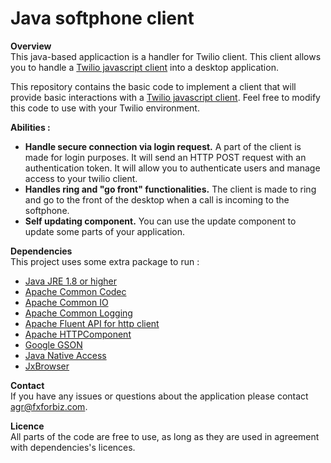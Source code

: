 # Java softphone client

**Overview**  
This java-based applicaction is a handler for Twilio client. This client allows you to handle a [Twilio javascript client](https://www.twilio.com/docs/quickstart/php/client) into a desktop application.

This repository contains the basic code to implement a client that will provide basic interactions with a [Twilio javascript client](https://www.twilio.com/docs/quickstart/php/client). Feel free to modify this code to use with your Twilio environment.

**Abilities :**  
* **Handle secure connection via login request.** A part of the client is made for login purposes. It will send an HTTP POST request with an authentication token. It will allow you to authenticate users and manage access to your twilio client.
* **Handles ring and "go front" functionalities.** The client is made to ring and go to the front of the desktop when a call is incoming to the softphone.
* **Self updating component.** You can use the update component to update some parts of your application. 

**Dependencies**  
This project uses some extra package to run :
* [Java JRE 1.8 or higher](http://www.oracle.com/technetwork/java/javase/downloads/jre8-downloads-2133155.html)
* [Apache Common Codec](https://commons.apache.org/proper/commons-codec/)
* [Apache Common IO](https://commons.apache.org/proper/commons-io/)
* [Apache Common Logging](https://commons.apache.org/proper/commons-logging/)
* [Apache Fluent API for http client](https://hc.apache.org/httpcomponents-client-ga/fluent-hc/dependency-info.html)
* [Apache HTTPComponent](http://hc.apache.org/)
* [Google GSON](https://github.com/google/gson)
* [Java Native Access](https://github.com/java-native-access/jna)
* [JxBrowser](https://www.teamdev.com/jxbrowser)

**Contact**  
If you have any issues or questions about the application please contact [agr@fxforbiz.com](mailto://agr@fxforbiz.com).

**Licence**  
All parts of the code are free to use, as long as they are used in agreement with dependencies's licences.

